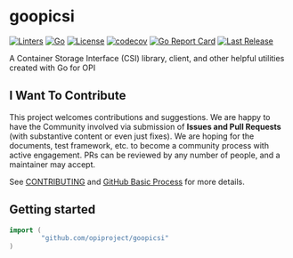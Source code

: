 # goopicsi

[![Linters](https://github.com/opiproject/goopicsi/actions/workflows/linters.yml/badge.svg)](https://github.com/opiproject/goopicsi/actions/workflows/linters.yml)
[![Go](https://github.com/opiproject/goopicsi/actions/workflows/go.yml/badge.svg)](https://github.com/opiproject/goopicsi/actions/workflows/go.yml)
[![License](https://img.shields.io/github/license/opiproject/goopicsi?style=flat-square&color=blue&label=License)](https://github.com/opiproject/goopicsi/blob/master/LICENSE)
[![codecov](https://codecov.io/gh/opiproject/goopicsi/branch/main/graph/badge.svg)](https://codecov.io/gh/opiproject/goopicsi)
[![Go Report Card](https://goreportcard.com/badge/github.com/opiproject/goopicsi)](https://goreportcard.com/report/github.com/opiproject/goopicsi) 
[![Last Release](https://img.shields.io/github/v/release/opiproject/goopicsi?label=Latest&style=flat-square&logo=go)](https://github.com/opiproject/goopicsi/releases)

A Container Storage Interface (CSI) library, client, and other helpful utilities created with Go for OPI

## I Want To Contribute

This project welcomes contributions and suggestions.  We are happy to have the
Community involved via submission of **Issues and Pull Requests** (with
substantive content  or even just fixes). We are hoping for the documents,
test framework, etc. to become a community process with active engagement.
PRs can be reviewed by any number of people, and a maintainer may accept.

See [CONTRIBUTING](https://github.com/opiproject/opi/blob/main/CONTRIBUTING.md)
and [GitHub Basic Process](https://github.com/opiproject/opi/blob/main/doc-github-rules.md)
for more details.

## Getting started

```go
import (
        "github.com/opiproject/goopicsi"
)
```
